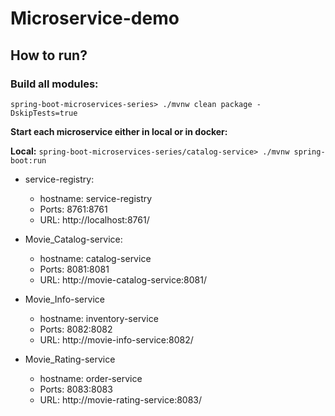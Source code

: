 # Microservice-demo

## How to run?

### Build all modules:

`spring-boot-microservices-series> ./mvnw clean package -DskipTests=true`

**Start each microservice either in local or in docker:**

**Local:** `spring-boot-microservices-series/catalog-service> ./mvnw spring-boot:run`

* service-registry:
    * hostname: service-registry
    * Ports: 8761:8761
    * URL: http://localhost:8761/

* Movie_Catalog-service:
    * hostname: catalog-service
    * Ports: 8081:8081
    * URL: http://movie-catalog-service:8081/
    
* Movie_Info-service   
    * hostname: inventory-service
    * Ports: 8082:8082
    * URL: http://movie-info-service:8082/
    
* Movie_Rating-service  
    * hostname: order-service
    * Ports: 8083:8083
    * URL: http://movie-rating-service:8083/

